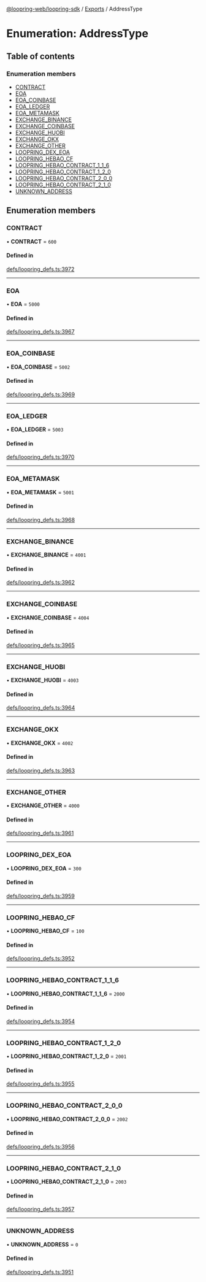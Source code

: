[@loopring-web/loopring-sdk](../README.md) / [Exports](../modules.md) / AddressType

# Enumeration: AddressType

## Table of contents

### Enumeration members

- [CONTRACT](AddressType.md#contract)
- [EOA](AddressType.md#eoa)
- [EOA\_COINBASE](AddressType.md#eoa_coinbase)
- [EOA\_LEDGER](AddressType.md#eoa_ledger)
- [EOA\_METAMASK](AddressType.md#eoa_metamask)
- [EXCHANGE\_BINANCE](AddressType.md#exchange_binance)
- [EXCHANGE\_COINBASE](AddressType.md#exchange_coinbase)
- [EXCHANGE\_HUOBI](AddressType.md#exchange_huobi)
- [EXCHANGE\_OKX](AddressType.md#exchange_okx)
- [EXCHANGE\_OTHER](AddressType.md#exchange_other)
- [LOOPRING\_DEX\_EOA](AddressType.md#loopring_dex_eoa)
- [LOOPRING\_HEBAO\_CF](AddressType.md#loopring_hebao_cf)
- [LOOPRING\_HEBAO\_CONTRACT\_1\_1\_6](AddressType.md#loopring_hebao_contract_1_1_6)
- [LOOPRING\_HEBAO\_CONTRACT\_1\_2\_0](AddressType.md#loopring_hebao_contract_1_2_0)
- [LOOPRING\_HEBAO\_CONTRACT\_2\_0\_0](AddressType.md#loopring_hebao_contract_2_0_0)
- [LOOPRING\_HEBAO\_CONTRACT\_2\_1\_0](AddressType.md#loopring_hebao_contract_2_1_0)
- [UNKNOWN\_ADDRESS](AddressType.md#unknown_address)

## Enumeration members

### CONTRACT

• **CONTRACT** = `600`

#### Defined in

[defs/loopring_defs.ts:3972](https://github.com/Loopring/loopring_sdk/blob/81e0b16/src/defs/loopring_defs.ts#L3972)

___

### EOA

• **EOA** = `5000`

#### Defined in

[defs/loopring_defs.ts:3967](https://github.com/Loopring/loopring_sdk/blob/81e0b16/src/defs/loopring_defs.ts#L3967)

___

### EOA\_COINBASE

• **EOA\_COINBASE** = `5002`

#### Defined in

[defs/loopring_defs.ts:3969](https://github.com/Loopring/loopring_sdk/blob/81e0b16/src/defs/loopring_defs.ts#L3969)

___

### EOA\_LEDGER

• **EOA\_LEDGER** = `5003`

#### Defined in

[defs/loopring_defs.ts:3970](https://github.com/Loopring/loopring_sdk/blob/81e0b16/src/defs/loopring_defs.ts#L3970)

___

### EOA\_METAMASK

• **EOA\_METAMASK** = `5001`

#### Defined in

[defs/loopring_defs.ts:3968](https://github.com/Loopring/loopring_sdk/blob/81e0b16/src/defs/loopring_defs.ts#L3968)

___

### EXCHANGE\_BINANCE

• **EXCHANGE\_BINANCE** = `4001`

#### Defined in

[defs/loopring_defs.ts:3962](https://github.com/Loopring/loopring_sdk/blob/81e0b16/src/defs/loopring_defs.ts#L3962)

___

### EXCHANGE\_COINBASE

• **EXCHANGE\_COINBASE** = `4004`

#### Defined in

[defs/loopring_defs.ts:3965](https://github.com/Loopring/loopring_sdk/blob/81e0b16/src/defs/loopring_defs.ts#L3965)

___

### EXCHANGE\_HUOBI

• **EXCHANGE\_HUOBI** = `4003`

#### Defined in

[defs/loopring_defs.ts:3964](https://github.com/Loopring/loopring_sdk/blob/81e0b16/src/defs/loopring_defs.ts#L3964)

___

### EXCHANGE\_OKX

• **EXCHANGE\_OKX** = `4002`

#### Defined in

[defs/loopring_defs.ts:3963](https://github.com/Loopring/loopring_sdk/blob/81e0b16/src/defs/loopring_defs.ts#L3963)

___

### EXCHANGE\_OTHER

• **EXCHANGE\_OTHER** = `4000`

#### Defined in

[defs/loopring_defs.ts:3961](https://github.com/Loopring/loopring_sdk/blob/81e0b16/src/defs/loopring_defs.ts#L3961)

___

### LOOPRING\_DEX\_EOA

• **LOOPRING\_DEX\_EOA** = `300`

#### Defined in

[defs/loopring_defs.ts:3959](https://github.com/Loopring/loopring_sdk/blob/81e0b16/src/defs/loopring_defs.ts#L3959)

___

### LOOPRING\_HEBAO\_CF

• **LOOPRING\_HEBAO\_CF** = `100`

#### Defined in

[defs/loopring_defs.ts:3952](https://github.com/Loopring/loopring_sdk/blob/81e0b16/src/defs/loopring_defs.ts#L3952)

___

### LOOPRING\_HEBAO\_CONTRACT\_1\_1\_6

• **LOOPRING\_HEBAO\_CONTRACT\_1\_1\_6** = `2000`

#### Defined in

[defs/loopring_defs.ts:3954](https://github.com/Loopring/loopring_sdk/blob/81e0b16/src/defs/loopring_defs.ts#L3954)

___

### LOOPRING\_HEBAO\_CONTRACT\_1\_2\_0

• **LOOPRING\_HEBAO\_CONTRACT\_1\_2\_0** = `2001`

#### Defined in

[defs/loopring_defs.ts:3955](https://github.com/Loopring/loopring_sdk/blob/81e0b16/src/defs/loopring_defs.ts#L3955)

___

### LOOPRING\_HEBAO\_CONTRACT\_2\_0\_0

• **LOOPRING\_HEBAO\_CONTRACT\_2\_0\_0** = `2002`

#### Defined in

[defs/loopring_defs.ts:3956](https://github.com/Loopring/loopring_sdk/blob/81e0b16/src/defs/loopring_defs.ts#L3956)

___

### LOOPRING\_HEBAO\_CONTRACT\_2\_1\_0

• **LOOPRING\_HEBAO\_CONTRACT\_2\_1\_0** = `2003`

#### Defined in

[defs/loopring_defs.ts:3957](https://github.com/Loopring/loopring_sdk/blob/81e0b16/src/defs/loopring_defs.ts#L3957)

___

### UNKNOWN\_ADDRESS

• **UNKNOWN\_ADDRESS** = `0`

#### Defined in

[defs/loopring_defs.ts:3951](https://github.com/Loopring/loopring_sdk/blob/81e0b16/src/defs/loopring_defs.ts#L3951)
